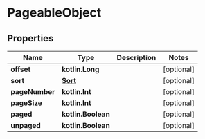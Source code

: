
# PageableObject

## Properties
Name | Type | Description | Notes
------------ | ------------- | ------------- | -------------
**offset** | **kotlin.Long** |  |  [optional]
**sort** | [**Sort**](Sort) |  |  [optional]
**pageNumber** | **kotlin.Int** |  |  [optional]
**pageSize** | **kotlin.Int** |  |  [optional]
**paged** | **kotlin.Boolean** |  |  [optional]
**unpaged** | **kotlin.Boolean** |  |  [optional]



